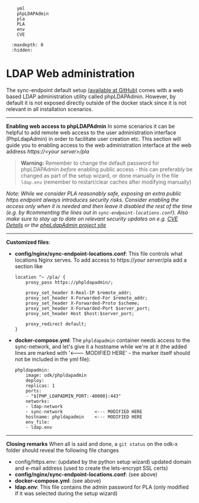 ```{spelling}
    yml
    phpLDAPAdmin
    pla
    PLA
    env
    CVE
```
```{toctree}
  :maxdepth: 0
  :hidden:
```

# LDAP Web administration
The sync-endpoint default setup [(available at GitHub)](https://github.com/odk-x/sync-endpoint-default-setup) comes with a web based LDAP administration utility called phpLDAPAdmin. 
However, by default it is not exposed directly outside of the docker stack since it is not relevant in all installation scenarios.

-----------------------------------------------------------------
**Enabling web access to phpLDAPAdmin**
In some scenarios it can be helpful to add remote web access to the user administration interface (PhpLdapAdmin) in order to facilitate user creation etc. This section will guide you to enabling access to the web administration interface at the web address _https://\<your server\>/pla_

> __Warning:__ Remember to change the default password for phpLDAPAdmin _before_ enabling public access - this can preferably be changed as part of the setup wizard, or done manually  in the file ```ldap.env``` (remember to restart/clear caches after modifying manually)

_Note: While we consider PLA reasonably safe, exposing an extra public https endpoint always introduces security risks. Consider enabling the access only when it is needed and then leave it disabled the rest of the time (e.g. by #commenting the lines out in ```sync-endpoint-locations.conf```). Also make sure to stay up to date on relevant security updates on e.g. [CVE Details](https://www.cvedetails.com/vulnerability-list/vendor_id-20973/product_id-61907/Phpldapadmin-Project-Phpldapadmin.html) or the [phpLdapAdmin project site](https://phpldapadmin.sourceforge.net/wiki/index.php/Main_Page)_


-----------------------------------------------------------------
**Customized files**:
- __config/nginx/sync-endpoint-locations.conf__: This file controls what locations Nginx serves. To add access to https://_your server_/pla add a section like
    ```{code-block} nginx
    location ^~ /pla/ {
        proxy_pass https://phpldapadmin/;

        proxy_set_header X-Real-IP $remote_addr;
        proxy_set_header X-Forwarded-For $remote_addr;
        proxy_set_header X-Forwarded-Proto $scheme;
        proxy_set_header X-Forwarded-Port $server_port;
        proxy_set_header Host $host:$server_port;

        proxy_redirect default;
    }   
    ```
- __docker-compose.yml__: The ```phpldapadmin``` container needs access to the sync-network, and let's give it a hostname while we're at it (the added lines are marked with '\<--- MODIFIED HERE' - the marker itself should not be included in the yml file):
    ```{code-block} yaml
    phpldapadmin:
        image: odk/phpldapadmin
        deploy:
        replicas: 1
        ports:
        - "${PHP_LDAPADMIN_PORT:-40000}:443"
        networks:
        - ldap-network
        - sync-network            <--- MODIFIED HERE
        hostname: phpldapadmin    <--- MODIFIED HERE
        env_file:
        - ldap.env    
    ```

-----------------------------------------------------------------
**Closing remarks**
When all is said and done, a ```git status``` on the odk-x folder should reveal the following file changes
- config/https.env: (updated by the python setup wizard) updated domain and e-mail address (used to create the lets-encrypt SSL certs)
- __config/nginx/sync-endpoint-locations.conf__: (see above)
- __docker-compose.yml__: (see above)
- __ldap.env__: This file contains the admin password for PLA (only modified if it was selected during the setup wizard)


